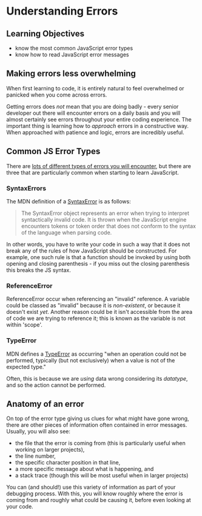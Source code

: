 # Understanding Errors

## Learning Objectives

- know the most common JavaScript error types
- know how to read JavaScript error messages

## Making errors less overwhelming

When first learning to code, it is entirely natural to feel overwhelmed or panicked when you come across errors.

Getting errors does _not_ mean that you are doing badly - every senior developer out there will encounter errors on a daily basis and you will almost certainly see errors throughout your entire coding experience. The important thing is learning how to _approach_ errors in a constructive way. When approached with patience and logic, errors are incredibly useful.

## Common JS Error Types

There are [lots of different types of errors you will encounter](https://developer.mozilla.org/en-US/docs/Web/JavaScript/Reference/Global_Objects/Error), but there are three that are particularly common when starting to learn JavaScript.

### SyntaxErrors

The MDN definition of a [SyntaxError](https://developer.mozilla.org/en-US/docs/Web/JavaScript/Reference/Global_Objects/SyntaxError) is as follows:

> The SyntaxError object represents an error when trying to interpret syntactically invalid code. It is thrown when the JavaScript engine encounters tokens or token order that does not conform to the syntax of the language when parsing code.

In other words, you have to write your code in such a way that it does not break any of the rules of how JavaScript should be constructed. For example, one such rule is that a function should be invoked by using both opening and closing parenthesis - if you miss out the closing parenthesis this breaks the JS syntax.

### ReferenceError

ReferenceError occur when referencing an "invalid" reference. A variable could be classed as "invalid" because it is _non-existent_, or because it doesn't exist _yet_. Another reason could be it isn't accessible from the area of code we are trying to reference it; this is known as the variable is not within 'scope'.

### TypeError

MDN defines a [TypeError](https://developer.mozilla.org/en-US/docs/Web/JavaScript/Reference/Global_Objects/TypeError) as occurring "when an operation could not be performed, typically (but not exclusively) when a value is not of the expected type."

Often, this is because we are _using_ data wrong considering its _datatype_, and so the action cannot be performed.

## Anatomy of an error

On top of the error type giving us clues for what might have gone wrong, there are other pieces of information often contained in error messages. Usually, you will also see:

- the file that the error is coming from (this is particularly useful when working on larger projects),
- the line number,
- the specific character position in that line,
- a more specific message about what is happening, and
- a stack trace (though this will be most useful when in larger projects)

You can (and should!) use this variety of information as part of your debugging process. With this, you will know roughly where the error is coming from and roughly what could be causing it, before even looking at your code.
